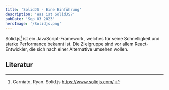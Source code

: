 ```yaml
---
title: 'SolidJS - Eine Einführung'
description: 'Was ist SolidJS?'
pubDate: 'Sep 03 2023'
heroImage: '/Solidjs.png'
---
```


Solid.js[^SolidJs] ist ein JavaScript-Framework, welches für seine Schnelligkeit und starke Performance bekannt ist.
Die Zielgruppe sind vor allem React-Entwickler, die sich nach einer Alternative umsehen wollen.


## Literatur

[^SolidJs]: Carniato, Ryan. Solid.js
https://www.solidjs.com/.